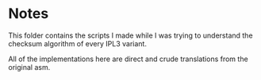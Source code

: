 # Notes

This folder contains the scripts I made while I was trying to understand the
checksum algorithm of every IPL3 variant.

All of the implementations here are direct and crude translations from the
original asm.
